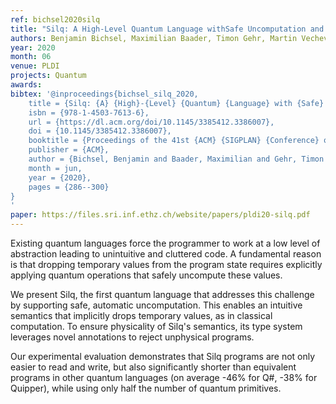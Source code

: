```yaml
---
ref: bichsel2020silq
title: "Silq: A High-Level Quantum Language withSafe Uncomputation and Intuitive Semantics"
authors: Benjamin Bichsel, Maximilian Baader, Timon Gehr, Martin Vechev
year: 2020
month: 06
venue: PLDI
projects: Quantum
awards:
bibtex: '@inproceedings{bichsel_silq_2020,
	title = {Silq: {A} {High}-{Level} {Quantum} {Language} with {Safe} {Uncomputation} and {Intuitive} {Semantics}},
	isbn = {978-1-4503-7613-6},
	url = {https://dl.acm.org/doi/10.1145/3385412.3386007},
	doi = {10.1145/3385412.3386007},
	booktitle = {Proceedings of the 41st {ACM} {SIGPLAN} {Conference} on {Programming} {Language} {Design} and {Implementation}},
	publisher = {ACM},
	author = {Bichsel, Benjamin and Baader, Maximilian and Gehr, Timon and Vechev, Martin},
	month = jun,
	year = {2020},
	pages = {286--300}
}
'
paper: https://files.sri.inf.ethz.ch/website/papers/pldi20-silq.pdf
---
```


Existing quantum languages force the programmer to work at a low level of abstraction leading to unintuitive and cluttered code. A fundamental reason is that dropping temporary values from the program state requires explicitly applying quantum operations that safely uncompute these values.

We present Silq, the first quantum language that addresses this challenge by supporting safe, automatic uncomputation. This enables an intuitive semantics that implicitly drops temporary values, as in classical computation. To ensure physicality of Silq's semantics, its type system leverages novel annotations to reject unphysical programs.

Our experimental evaluation demonstrates that Silq programs are not only easier to read and write, but also significantly shorter than equivalent programs in other quantum languages (on average -46% for Q#, -38% for Quipper), while using only half the number of quantum primitives.
